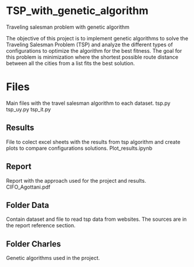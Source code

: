 # TSP_with_genetic_algorithm
Traveling salesman problem with genetic algorithm

The objective of this project is to implement genetic algorithms to solve the Traveling Salesman Problem (TSP) and analyze the different types of configurations to optimize the algorithm for the best fitness. The goal for this problem is minimization where the shortest possible route distance between all the cities from a list fits the best solution. 

# Files

Main files with the travel salesman algorithm to each dataset.
tsp.py
tsp_uy.py
tsp_it.py

## Results

File to colect excel sheets with the results from tsp algorithm and create plots to compare configurations solutions.
Plot_results.ipynb

## Report

Report with the approach used for the project and results.
CIFO_Agottani.pdf

## Folder Data

Contain dataset and file to read tsp data from websites. The sources are in the report reference section. 

## Folder Charles

Genetic algorithms used in the project.
